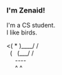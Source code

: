 ### I'm Zenaid!
I'm a CS student.  
I like birds.
<div>
<( * )____/ /<br>
&nbsp;&nbsp;(&nbsp;&nbsp;&nbsp;(___/ /<br>
&nbsp;&nbsp;&nbsp;&nbsp;&nbsp;----<br>
&nbsp;&nbsp;&nbsp;&nbsp;&nbsp;^ ^
</div>
<!---
zejzhu/zejzhu is a ✨ special ✨ repository because its `README.md` (this file) appears on your GitHub profile.
You can click the Preview link to take a look at your changes.
--->
